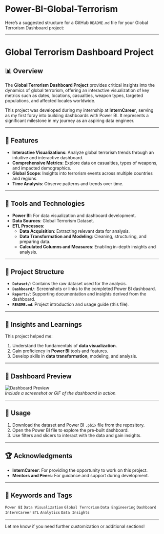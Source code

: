 # Power-BI-Global-Terrorism
Here’s a suggested structure for a GitHub `README.md` file for your Global Terrorism Dashboard project:

---

# Global Terrorism Dashboard Project

## 📊 Overview
The **Global Terrorism Dashboard Project** provides critical insights into the dynamics of global terrorism, offering an interactive visualization of key metrics such as dates, locations, casualties, weapon types, targeted populations, and affected locales worldwide.

This project was developed during my internship at **InternCareer**, serving as my first foray into building dashboards with Power BI. It represents a significant milestone in my journey as an aspiring data engineer.

---

## 🚀 Features
- **Interactive Visualizations**: Analyze global terrorism trends through an intuitive and interactive dashboard.
- **Comprehensive Metrics**: Explore data on casualties, types of weapons, and impacted demographics.
- **Global Scope**: Insights into terrorism events across multiple countries and regions.
- **Time Analysis**: Observe patterns and trends over time.

---

## 🔧 Tools and Technologies
- **Power BI**: For data visualization and dashboard development.
- **Data Sources**: Global Terrorism Dataset.
- **ETL Processes**:
  - **Data Acquisition**: Extracting relevant data for analysis.
  - **Data Transformation and Modeling**: Cleaning, structuring, and preparing data.
  - **Calculated Columns and Measures**: Enabling in-depth insights and analysis.

---

## 📂 Project Structure
- **`Dataset/`**: Contains the raw dataset used for the analysis.
- **`Dashboard/`**: Screenshots or links to the completed Power BI dashboard.
- **`Reports/`**: Supporting documentation and insights derived from the dashboard.
- **`README.md`**: Project introduction and usage guide (this file).

---

## 🌟 Insights and Learnings
This project helped me:
1. Understand the fundamentals of **data visualization**.
2. Gain proficiency in **Power BI** tools and features.
3. Develop skills in **data transformation**, modeling, and analysis.

---

## 📸 Dashboard Preview
![Dashboard Preview](link-to-image-or-screenshot)  
*Include a screenshot or GIF of the dashboard in action.*

---

## 📝 Usage
1. Download the dataset and Power BI `.pbix` file from the repository.
2. Open the Power BI file to explore the pre-built dashboard.
3. Use filters and slicers to interact with the data and gain insights.

---

## 🏆 Acknowledgments
- **InternCareer**: For providing the opportunity to work on this project.
- **Mentors and Peers**: For guidance and support during development.

---

## 📌 Keywords and Tags
`Power BI` `Data Visualization` `Global Terrorism` `Data Engineering` `Dashboard` `InternCareer` `ETL` `Analytics` `Data Insights`

---

Let me know if you need further customization or additional sections!

